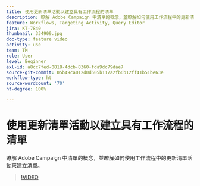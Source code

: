 ```yaml
---
title: 使用更新清單活動以建立具有工作流程的清單
description: 瞭解 Adobe Campaign 中清單的概念，並瞭解如何使用工作流程中的更新清單活動來建立清單。
feature: Workflows, Targeting Activity, Query Editor
jira: KT-7840
thumbnail: 334909.jpg
doc-type: feature video
activity: use
team: TM
role: User
level: Beginner
exl-id: a8cc7fed-0818-4dcb-8360-fda9dc79dae7
source-git-commit: 05b49ca012d0d505b117a2fb6b12ff41b51be63e
workflow-type: ht
source-wordcount: '70'
ht-degree: 100%

---
```


# 使用更新清單活動以建立具有工作流程的清單

瞭解 Adobe Campaign 中清單的概念，並瞭解如何使用工作流程中的更新清單活動來建立清單。

>[!VIDEO](https://video.tv.adobe.com/v/334909?quality=12&learn=on)
